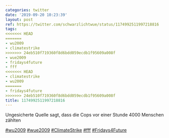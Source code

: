 ```yaml
---
categories: twitter
date: '2019-09-20 10:23:39'
layout: post
ref: https://twitter.com/schwarzlichtwue/status/1174992511997218816
tags:
<<<<<<< HEAD
=======
- wu2009
- climatestrike
>>>>>>> 24eb510f719360f8d6bdd059ecdb1f95609a008f
- wue2009
- fridays4future
- fff
<<<<<<< HEAD
- climatestrike
- wu2009
=======
- fridays4future
>>>>>>> 24eb510f719360f8d6bdd059ecdb1f95609a008f
title: 1174992511997218816
---
```

Ungesicherte Quelle sagt, dass die Cops vor einer Stunde 4000 Menschen zählten

[#wu2009](/t/wu2009) [#wue2009](/t/wue2009) [#ClimateStrike](/t/climatestrike) [#fff](/t/fff) [#Fridays4Future](/t/fridays4future)
